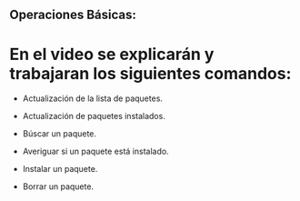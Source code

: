 ## Operaciones Básicas:
# En el video se explicarán y trabajaran los siguientes comandos:

- Actualización de la lista de paquetes.

- Actualización de paquetes instalados.

- Búscar un paquete.

- Averiguar si un paquete está instalado.

- Instalar un paquete.

- Borrar un paquete.
